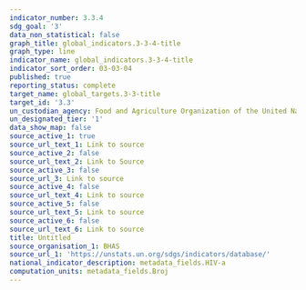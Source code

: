 ```yaml
---
indicator_number: 3.3.4
sdg_goal: '3'
data_non_statistical: false
graph_title: global_indicators.3-3-4-title
graph_type: line
indicator_name: global_indicators.3-3-4-title
indicator_sort_order: 03-03-04
published: true
reporting_status: complete
target_name: global_targets.3-3-title
target_id: '3.3'
un_custodian_agency: Food and Agriculture Organization of the United Nations (FAO)
un_designated_tier: '1'
data_show_map: false
source_active_1: true
source_url_text_1: Link to source
source_active_2: false
source_url_text_2: Link to Source
source_active_3: false
source_url_3: Link to source
source_active_4: false
source_url_text_4: Link to source
source_active_5: false
source_url_text_5: Link to source
source_active_6: false
source_url_text_6: Link to source
title: Untitled
source_organisation_1: BHAS
source_url_1: 'https://unstats.un.org/sdgs/indicators/database/'
national_indicator_description: metadata_fields.HIV-a
computation_units: metadata_fields.Broj
---
```

